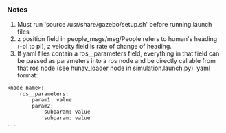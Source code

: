 ### Notes
1. Must run 'source /usr/share/gazebo/setup.sh' before running launch files
2. z position field in people_msgs/msg/People refers to human's heading (-pi to pi), z velocity field is rate of change of heading.
3. If yaml files contain a ros__parameters field, everything in that field can be passed as parameters into a ros node and be directly callable from that ros node (see hunav_loader node in simulation.launch.py). yaml format:
```
<node name>:
    ros__parameters:
        param1: value
        param2:
            subparam: value
            subparam: value
...
```
